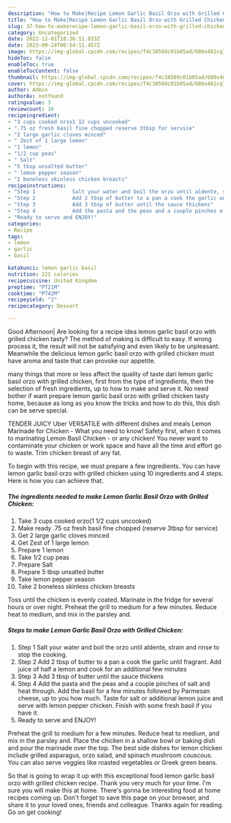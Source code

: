 ```yaml
---
description: "How to Make|Recipe Lemon Garlic Basil Orzo with Grilled Chicken {That is Simple"
title: "How to Make|Recipe Lemon Garlic Basil Orzo with Grilled Chicken {That is Simple"
slug: 37-how-to-makerecipe-lemon-garlic-basil-orzo-with-grilled-chicken-that-is-simple
category: Uncategorized
date: 2022-12-01T18:36:11.033Z
date: 2023-09-24T06:54:11.457Z
image: https://img-global.cpcdn.com/recipes/f4c38569c01b05ad/680x482cq70/lemon-garlic-basil-orzo-with-grilled-chicken-recipe-main-photo.jpg
hideToc: false
enableToc: true
enableTocContent: false
thumbnail: https://img-global.cpcdn.com/recipes/f4c38569c01b05ad/680x482cq70/lemon-garlic-basil-orzo-with-grilled-chicken-recipe-main-photo.jpg
cover: https://img-global.cpcdn.com/recipes/f4c38569c01b05ad/680x482cq70/lemon-garlic-basil-orzo-with-grilled-chicken-recipe-main-photo.jpg
author: Admin
authorAv: notfound
ratingvalue: 3
reviewcount: 16
recipeingredient:
- "3 cups cooked orzo1 12 cups uncooked"
- ".75 oz fresh basil fine chopped reserve 3tbsp for service"
- "2 large garlic cloves minced"
- " Zest of 1 large lemon"
- "1 lemon"
- "1/2 cup peas"
- " Salt"
- "5 tbsp unsalted butter"
- " lemon pepper season"
- "2 boneless skinless chicken breasts"
recipeinstructions:
- "Step 1            Salt your water and boil the orzo until aldente, strain and rinse to stop the cooking."
- "Step 2            Add 2 tbsp of butter to a pan a cook the garlic until fragrant. Add juice of half a lemon and cook for an additional few minutes"
- "Step 3            Add 3 tbsp of butter until the sauce thickens"
- "Step 4            Add the pasta and the peas and a couple pinches of salt and heat through. Add the basil for a few minutes followed by Parmesan cheese, up to you how much. Taste for salt or additional lemon juice and serve with lemon pepper chicken. Finish with some fresh basil if you have it."
- "Ready to serve and ENJOY!"
categories:
- Recipe
tags:
- lemon
- garlic
- basil

katakunci: lemon garlic basil 
nutrition: 221 calories
recipecuisine: United Kingdom
preptime: "PT21M"
cooktime: "PT42M"
recipeyield: "2"
recipecategory: Dessert

---
```



Good Afternoon| Are looking for a recipe idea lemon garlic basil orzo with grilled chicken tasty? The method of making is difficult to easy. If wrong process it, the result will not be satisfying and even likely to be unpleasant. Meanwhile the delicious lemon garlic basil orzo with grilled chicken must have aroma and taste that can provoke our appetite.






many things that more or less affect the quality of taste dari lemon garlic basil orzo with grilled chicken, first from the type of ingredients, then the selection of fresh ingredients, up to how to make and serve it. No need bother if want prepare lemon garlic basil orzo with grilled chicken tasty home, because as long as you know the tricks and how to do this, this dish can be serve special.


TENDER JUICY Uber VERSATILE with different dishes and meals Lemon Marinade for Chicken - What you need to know! Safety first, when it comes to marinating Lemon Basil Chicken - or any chicken! You never want to contaminate your chicken or work space and have all the time and effort go to waste. Trim chicken breast of any fat.


To begin with this recipe, we must prepare a few ingredients. You can have lemon garlic basil orzo with grilled chicken using 10 ingredients and 4 steps. Here is how you can achieve that.

<!--inarticleads1-->

##### The ingredients needed to make Lemon Garlic Basil Orzo with Grilled Chicken:

1. Take 3 cups cooked orzo(1 1/2 cups uncooked)
1. Make ready .75 oz fresh basil fine chopped (reserve 3tbsp for service)
1. Get 2 large garlic cloves minced
1. Get  Zest of 1 large lemon
1. Prepare 1 lemon
1. Take 1/2 cup peas
1. Prepare  Salt
1. Prepare 5 tbsp unsalted butter
1. Take  lemon pepper season
1. Take 2 boneless skinless chicken breasts


Toss until the chicken is evenly coated. Marinate in the fridge for several hours or over night. Preheat the grill to medium for a few minutes. Reduce heat to medium, and mix in the parsley and. 

<!--inarticleads2-->

##### Steps to make Lemon Garlic Basil Orzo with Grilled Chicken:

1. Step 1            Salt your water and boil the orzo until aldente, strain and rinse to stop the cooking.
1. Step 2            Add 2 tbsp of butter to a pan a cook the garlic until fragrant. Add juice of half a lemon and cook for an additional few minutes
1. Step 3            Add 3 tbsp of butter until the sauce thickens
1. Step 4            Add the pasta and the peas and a couple pinches of salt and heat through. Add the basil for a few minutes followed by Parmesan cheese, up to you how much. Taste for salt or additional lemon juice and serve with lemon pepper chicken. Finish with some fresh basil if you have it.
1. Ready to serve and ENJOY!

Preheat the grill to medium for a few minutes. Reduce heat to medium, and mix in the parsley and. Place the chicken in a shallow bowl or baking dish and pour the marinade over the top. The best side dishes for lemon chicken include grilled asparagus, orzo salad, and spinach mushroom couscous. You can also serve veggies like roasted vegetables or Greek green beans. 

So that is going to wrap it up with this exceptional food lemon garlic basil orzo with grilled chicken recipe. Thank you very much for your time. I'm sure you will make this at home. There's gonna be interesting food at home recipes coming up. Don't forget to save this page on your browser, and share it to your loved ones, friends and colleague. Thanks again for reading. Go on get cooking!
